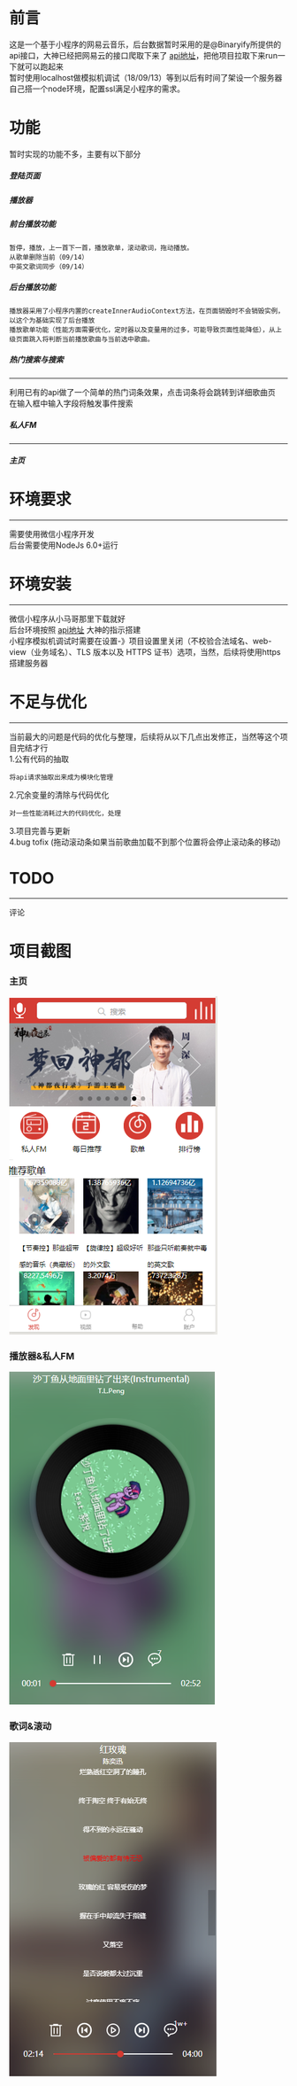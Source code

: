 # 前言
这是一个基于小程序的网易云音乐，后台数据暂时采用的是@Binaryify所提供的api接口，大神已经把网易云的接口爬取下来了 [api地址](https://github.com/Binaryify/NeteaseCloudMusicApi)，把他项目拉取下来run一下就可以跑起来  
暂时使用localhost做模拟机调试（18/09/13）等到以后有时间了架设一个服务器自己搭一个node环境，配置ssl满足小程序的需求。

# 功能
暂时实现的功能不多，主要有以下部分
##### 登陆页面
##### 播放器

##### 前台播放功能
    暂停，播放，上一首下一首，播放歌单，滚动歌词，拖动播放。
    从歌单删除当前（09/14）
    中英文歌词同步（09/14）
##### 后台播放功能
    播放器采用了小程序内置的createInnerAudioContext方法，在页面销毁时不会销毁实例，以这个为基础实现了后台播放  
    播放歌单功能（性能方面需要优化，定时器以及变量用的过多，可能导致页面性能降低），从上级页面跳入将判断当前播放歌曲与当前选中歌曲。

##### 热门搜索与搜索
------
利用已有的api做了一个简单的热门词条效果，点击词条将会跳转到详细歌曲页  
在输入框中输入字段将触发事件搜索

##### 私人FM
------
##### 主页
# 环境要求
---
需要使用微信小程序开发  
后台需要使用NodeJs 6.0+运行

# 环境安装
------
  微信小程序从小马哥那里下载就好   
  后台环境按照  [api地址](https://github.com/Binaryify/NeteaseCloudMusicApi) 大神的指示搭建  
  小程序模拟机调试时需要在设置-》项目设置里关闭（不校验合法域名、web-view（业务域名）、TLS 版本以及 HTTPS 证书）选项，当然，后续将使用https搭建服务器

# 不足与优化
-----
当前最大的问题是代码的优化与整理，后续将从以下几点出发修正，当然等这个项目完结才行  
1.公有代码的抽取  

    将api请求抽取出来成为模块化管理  
  
2.冗余变量的清除与代码优化  

    对一些性能消耗过大的代码优化，处理  
  
3.项目完善与更新  
4.bug tofix (拖动滚动条如果当前歌曲加载不到那个位置将会停止滚动条的移动)
# TODO
-----
评论

# 项目截图
### 主页
![主页](/littleProgram/screenshot/index.png)
### 播放器&私人FM
![播放器&私人FM](/littleProgram/screenshot/fm.png)
### 歌词&滚动
![播放器&私人FM](/littleProgram/screenshot/lrc.png)
